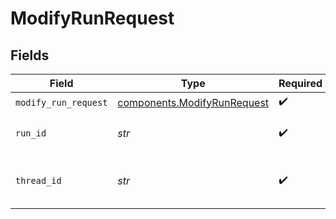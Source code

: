 # ModifyRunRequest


## Fields

| Field                                                                  | Type                                                                   | Required                                                               | Description                                                            |
| ---------------------------------------------------------------------- | ---------------------------------------------------------------------- | ---------------------------------------------------------------------- | ---------------------------------------------------------------------- |
| `modify_run_request`                                                   | [components.ModifyRunRequest](../../models/shared/modifyrunrequest.md) | :heavy_check_mark:                                                     | N/A                                                                    |
| `run_id`                                                               | *str*                                                                  | :heavy_check_mark:                                                     | The ID of the run to modify.                                           |
| `thread_id`                                                            | *str*                                                                  | :heavy_check_mark:                                                     | The ID of the [thread](/docs/api-reference/threads) that was run.      |